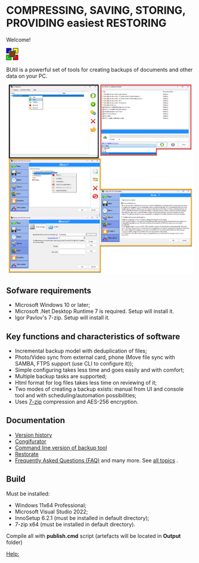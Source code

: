 # COMPRESSING, SAVING, STORING, PROVIDING easiest RESTORING

Welcome!

![BUtil Logotype](./help/Readme%20Assets/Logotype.bmp)

BUtil is a powerful set of tools for creating backups of documents and other data on your PC.

![The main window of configurator, backup ui master](./help/Readme%20Assets/Screenshot%201.png)

## Sofware requirements

- Microsoft Windows 10 or later;
- Microsoft .Net Desktop Runtime 7 is required. Setup will install it.
- Igor Pavlov's 7-zip. Setup will install it.

## Key functions and characteristics of software

- Incremental backup model with deduplication of files;
- Photo/Video sync from external card, phone (Move file sync with SAMBA, FTPS support (use CLI to configure it));
- Simple configuring takes less time and goes easily and with comfort;
- Multiple backup tasks are supported;
- Html format for log files takes less time on reviewing of it;
- Two modes of creating a backup exists: manual from UI and console tool and with scheduling/automation possibilities;
- Uses [7-zip](https://www.7-zip.org/) compression and AES-256 encryption.

## Documentation

- [Version history](./help/Other/Version%20History%20(Changelog).md)
- [Congifurator](./help/Configure/Configurator.md)
- [Command line version of backup tool](./help/Backup/Backup%20via%20Console%20Tool.md)
- [Restorate](./help/Restore/Restoration%20Wizard.md)
- [Frequently Asked Questions (FAQ)](./help/Other/Frequently%20Asked%20Questions.md)
and many more. See [all topics](./help/TOC.md) .

## Build

Must be installed:
- Windows 11x64 Professional;
- Microsoft Visual Studio 2022;
- InnoSetup 6.2.1 (must be installed in default directory);
- 7-zip x64 (must be installed in default directory).

Compile all with **publish.cmd** script (artefacts will be located in **Output** folder)

[Help:](https://github.com/drweb86/butil/blob/master/help/TOC.md)
